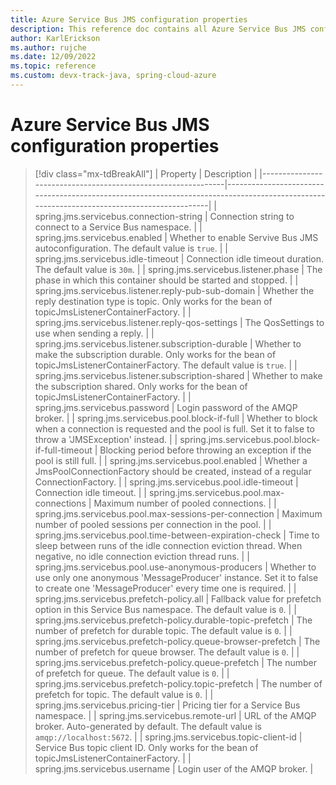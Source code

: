 ```yaml
---
title: Azure Service Bus JMS configuration properties
description: This reference doc contains all Azure Service Bus JMS configuration properties.
author: KarlErickson
ms.author: rujche
ms.date: 12/09/2022
ms.topic: reference
ms.custom: devx-track-java, spring-cloud-azure
---
```


# Azure Service Bus JMS configuration properties

> [!div class="mx-tdBreakAll"]
> | Property                                                     | Description                                                                                                                               |
> |--------------------------------------------------------------|-------------------------------------------------------------------------------------------------------------------------------------------|
> | spring.jms.servicebus.connection-string                      | Connection string to connect to a Service Bus namespace.                                                                                  |
> | spring.jms.servicebus.enabled                                | Whether to enable Servive Bus JMS autoconfiguration. The default value is `true`.                                                         |
> | spring.jms.servicebus.idle-timeout                           | Connection idle timeout duration. The default value is `30m`.                                                                             |
> | spring.jms.servicebus.listener.phase                         | The phase in which this container should be started and stopped.                                                                          |
> | spring.jms.servicebus.listener.reply-pub-sub-domain          | Whether the reply destination type is topic. Only works for the bean of topicJmsListenerContainerFactory.                                 |
> | spring.jms.servicebus.listener.reply-qos-settings            | The QosSettings to use when sending a reply.                                                                                              |
> | spring.jms.servicebus.listener.subscription-durable          | Whether to make the subscription durable. Only works for the bean of topicJmsListenerContainerFactory. The default value is `true`.       |
> | spring.jms.servicebus.listener.subscription-shared           | Whether to make the subscription shared. Only works for the bean of topicJmsListenerContainerFactory.                                     |
> | spring.jms.servicebus.password                               | Login password of the AMQP broker.                                                                                                        |
> | spring.jms.servicebus.pool.block-if-full                     | Whether to block when a connection is requested and the pool is full. Set it to false to throw a 'JMSException' instead.                  |
> | spring.jms.servicebus.pool.block-if-full-timeout             | Blocking period before throwing an exception if the pool is still full.                                                                   |
> | spring.jms.servicebus.pool.enabled                           | Whether a JmsPoolConnectionFactory should be created, instead of a regular ConnectionFactory.                                             |
> | spring.jms.servicebus.pool.idle-timeout                      | Connection idle timeout.                                                                                                                  |
> | spring.jms.servicebus.pool.max-connections                   | Maximum number of pooled connections.                                                                                                     |
> | spring.jms.servicebus.pool.max-sessions-per-connection       | Maximum number of pooled sessions per connection in the pool.                                                                             |
> | spring.jms.servicebus.pool.time-between-expiration-check     | Time to sleep between runs of the idle connection eviction thread. When negative, no idle connection eviction thread runs.                |
> | spring.jms.servicebus.pool.use-anonymous-producers           | Whether to use only one anonymous 'MessageProducer' instance. Set it to false to create one 'MessageProducer' every time one is required. |
> | spring.jms.servicebus.prefetch-policy.all                    | Fallback value for prefetch option in this Service Bus namespace. The default value is `0`.                                               |
> | spring.jms.servicebus.prefetch-policy.durable-topic-prefetch | The number of prefetch for durable topic. The default value is `0`.                                                                       |
> | spring.jms.servicebus.prefetch-policy.queue-browser-prefetch | The number of prefetch for queue browser. The default value is `0`.                                                                       |
> | spring.jms.servicebus.prefetch-policy.queue-prefetch         | The number of prefetch for queue. The default value is `0`.                                                                               |
> | spring.jms.servicebus.prefetch-policy.topic-prefetch         | The number of prefetch for topic. The default value is `0`.                                                                               |
> | spring.jms.servicebus.pricing-tier                           | Pricing tier for a Service Bus namespace.                                                                                                 |
> | spring.jms.servicebus.remote-url                             | URL of the AMQP broker. Auto-generated by default. The default value is `amqp://localhost:5672`.                                          |
> | spring.jms.servicebus.topic-client-id                        | Service Bus topic client ID. Only works for the bean of topicJmsListenerContainerFactory.                                                 |
> | spring.jms.servicebus.username                               | Login user of the AMQP broker.                                                                                                            |
